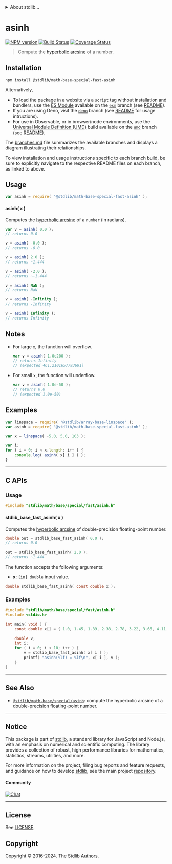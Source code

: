 <!--

@license Apache-2.0

Copyright (c) 2018 The Stdlib Authors.

Licensed under the Apache License, Version 2.0 (the "License");
you may not use this file except in compliance with the License.
You may obtain a copy of the License at

   http://www.apache.org/licenses/LICENSE-2.0

Unless required by applicable law or agreed to in writing, software
distributed under the License is distributed on an "AS IS" BASIS,
WITHOUT WARRANTIES OR CONDITIONS OF ANY KIND, either express or implied.
See the License for the specific language governing permissions and
limitations under the License.

-->


<details>
  <summary>
    About stdlib...
  </summary>
  <p>We believe in a future in which the web is a preferred environment for numerical computation. To help realize this future, we've built stdlib. stdlib is a standard library, with an emphasis on numerical and scientific computation, written in JavaScript (and C) for execution in browsers and in Node.js.</p>
  <p>The library is fully decomposable, being architected in such a way that you can swap out and mix and match APIs and functionality to cater to your exact preferences and use cases.</p>
  <p>When you use stdlib, you can be absolutely certain that you are using the most thorough, rigorous, well-written, studied, documented, tested, measured, and high-quality code out there.</p>
  <p>To join us in bringing numerical computing to the web, get started by checking us out on <a href="https://github.com/stdlib-js/stdlib">GitHub</a>, and please consider <a href="https://opencollective.com/stdlib">financially supporting stdlib</a>. We greatly appreciate your continued support!</p>
</details>

# asinh

[![NPM version][npm-image]][npm-url] [![Build Status][test-image]][test-url] [![Coverage Status][coverage-image]][coverage-url] <!-- [![dependencies][dependencies-image]][dependencies-url] -->

> Compute the [hyperbolic arcsine][inverse-hyperbolic] of a number.

<section class="installation">

## Installation

```bash
npm install @stdlib/math-base-special-fast-asinh
```

Alternatively,

-   To load the package in a website via a `script` tag without installation and bundlers, use the [ES Module][es-module] available on the [`esm`][esm-url] branch (see [README][esm-readme]).
-   If you are using Deno, visit the [`deno`][deno-url] branch (see [README][deno-readme] for usage intructions).
-   For use in Observable, or in browser/node environments, use the [Universal Module Definition (UMD)][umd] build available on the [`umd`][umd-url] branch (see [README][umd-readme]).

The [branches.md][branches-url] file summarizes the available branches and displays a diagram illustrating their relationships.

To view installation and usage instructions specific to each branch build, be sure to explicitly navigate to the respective README files on each branch, as linked to above.

</section>

<section class="usage">

## Usage

```javascript
var asinh = require( '@stdlib/math-base-special-fast-asinh' );
```

#### asinh( x )

Computes the [hyperbolic arcsine][inverse-hyperbolic] of a `number` (in radians).

```javascript
var v = asinh( 0.0 );
// returns 0.0

v = asinh( -0.0 );
// returns -0.0

v = asinh( 2.0 );
// returns ~1.444

v = asinh( -2.0 );
// returns ~-1.444

v = asinh( NaN );
// returns NaN

v = asinh( -Infinity );
// returns -Infinity

v = asinh( Infinity );
// returns Infinity
```

</section>

<!-- /.usage -->

<section class="notes">

## Notes

-   For large `x`, the function will overflow.

    ```javascript
    var v = asinh( 1.0e200 );
    // returns Infinity
    // (expected 461.2101657793691)
    ```

-   For small `x`, the function will underflow.

    ```javascript
    var v = asinh( 1.0e-50 );
    // returns 0.0
    // (expected 1.0e-50)
    ```

</section>

<!-- /.notes -->

<section class="examples">

## Examples

<!-- eslint no-undef: "error" -->

```javascript
var linspace = require( '@stdlib/array-base-linspace' );
var asinh = require( '@stdlib/math-base-special-fast-asinh' );

var x = linspace( -5.0, 5.0, 103 );

var i;
for ( i = 0; i < x.length; i++ ) {
    console.log( asinh( x[ i ] ) );
}
```

</section>

<!-- /.examples -->

<!-- C interface documentation. -->

* * *

<section class="c">

## C APIs

<!-- Section to include introductory text. Make sure to keep an empty line after the intro `section` element and another before the `/section` close. -->

<section class="intro">

</section>

<!-- /.intro -->

<!-- C usage documentation. -->

<section class="usage">

### Usage

```c
#include "stdlib/math/base/special/fast/asinh.h"
```

#### stdlib_base_fast_asinh( x )

Computes the [hyperbolic arcsine][inverse-hyperbolic] of double-precision floating-point number.

```c
double out = stdlib_base_fast_asinh( 0.0 );
// returns 0.0

out = stdlib_base_fast_asinh( 2.0 );
// returns ~1.444
```

The function accepts the following arguments:

-   **x**: `[in] double` input value.

```c
double stdlib_base_fast_asinh( const double x );
```

</section>

<!-- /.usage -->

<!-- C API usage notes. Make sure to keep an empty line after the `section` element and another before the `/section` close. -->

<section class="notes">

</section>

<!-- /.notes -->

<!-- C API usage examples. -->

<section class="examples">

### Examples

```c
#include "stdlib/math/base/special/fast/asinh.h"
#include <stdio.h>

int main( void ) {
    const double x[] = { 1.0, 1.45, 1.89, 2.33, 2.78, 3.22, 3.66, 4.11, 4.55, 5.0 };
    
    double v;
    int i;
    for ( i = 0; i < 10; i++ ) {
        v = stdlib_base_fast_asinh( x[ i ] );
        printf( "asinh(%lf) = %lf\n", x[ i ], v );
    }
}
```

</section>

<!-- /.examples -->

</section>

<!-- /.c -->

<!-- Section for related `stdlib` packages. Do not manually edit this section, as it is automatically populated. -->

<section class="related">

* * *

## See Also

-   <span class="package-name">[`@stdlib/math-base/special/asinh`][@stdlib/math/base/special/asinh]</span><span class="delimiter">: </span><span class="description">compute the hyperbolic arcsine of a double-precision floating-point number.</span>

</section>

<!-- /.related -->

<!-- Section for all links. Make sure to keep an empty line after the `section` element and another before the `/section` close. -->


<section class="main-repo" >

* * *

## Notice

This package is part of [stdlib][stdlib], a standard library for JavaScript and Node.js, with an emphasis on numerical and scientific computing. The library provides a collection of robust, high performance libraries for mathematics, statistics, streams, utilities, and more.

For more information on the project, filing bug reports and feature requests, and guidance on how to develop [stdlib][stdlib], see the main project [repository][stdlib].

#### Community

[![Chat][chat-image]][chat-url]

---

## License

See [LICENSE][stdlib-license].


## Copyright

Copyright &copy; 2016-2024. The Stdlib [Authors][stdlib-authors].

</section>

<!-- /.stdlib -->

<!-- Section for all links. Make sure to keep an empty line after the `section` element and another before the `/section` close. -->

<section class="links">

[npm-image]: http://img.shields.io/npm/v/@stdlib/math-base-special-fast-asinh.svg
[npm-url]: https://npmjs.org/package/@stdlib/math-base-special-fast-asinh

[test-image]: https://github.com/stdlib-js/math-base-special-fast-asinh/actions/workflows/test.yml/badge.svg?branch=main
[test-url]: https://github.com/stdlib-js/math-base-special-fast-asinh/actions/workflows/test.yml?query=branch:main

[coverage-image]: https://img.shields.io/codecov/c/github/stdlib-js/math-base-special-fast-asinh/main.svg
[coverage-url]: https://codecov.io/github/stdlib-js/math-base-special-fast-asinh?branch=main

<!--

[dependencies-image]: https://img.shields.io/david/stdlib-js/math-base-special-fast-asinh.svg
[dependencies-url]: https://david-dm.org/stdlib-js/math-base-special-fast-asinh/main

-->

[chat-image]: https://img.shields.io/gitter/room/stdlib-js/stdlib.svg
[chat-url]: https://app.gitter.im/#/room/#stdlib-js_stdlib:gitter.im

[stdlib]: https://github.com/stdlib-js/stdlib

[stdlib-authors]: https://github.com/stdlib-js/stdlib/graphs/contributors

[umd]: https://github.com/umdjs/umd
[es-module]: https://developer.mozilla.org/en-US/docs/Web/JavaScript/Guide/Modules

[deno-url]: https://github.com/stdlib-js/math-base-special-fast-asinh/tree/deno
[deno-readme]: https://github.com/stdlib-js/math-base-special-fast-asinh/blob/deno/README.md
[umd-url]: https://github.com/stdlib-js/math-base-special-fast-asinh/tree/umd
[umd-readme]: https://github.com/stdlib-js/math-base-special-fast-asinh/blob/umd/README.md
[esm-url]: https://github.com/stdlib-js/math-base-special-fast-asinh/tree/esm
[esm-readme]: https://github.com/stdlib-js/math-base-special-fast-asinh/blob/esm/README.md
[branches-url]: https://github.com/stdlib-js/math-base-special-fast-asinh/blob/main/branches.md

[stdlib-license]: https://raw.githubusercontent.com/stdlib-js/math-base-special-fast-asinh/main/LICENSE

[inverse-hyperbolic]: https://en.wikipedia.org/wiki/Inverse_hyperbolic_function

<!-- <related-links> -->

[@stdlib/math/base/special/asinh]: https://github.com/stdlib-js/math-base-special-asinh

<!-- </related-links> -->

</section>

<!-- /.links -->
